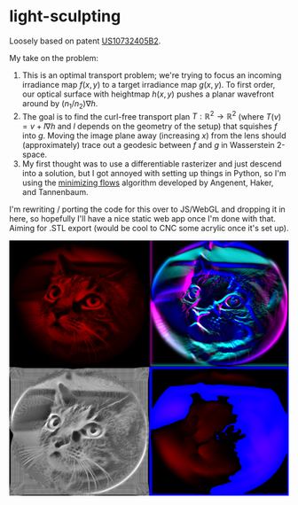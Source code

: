 # light-sculpting
Loosely based on patent [US10732405B2](https://patents.google.com/patent/US10732405B2/en).

My take on the problem:
1. This is an optimal transport problem; we're trying to focus an incoming irradiance map $f(x, y)$ to a target irradiance map $g(x, y)$. To first order, our optical surface with heightmap $h(x, y)$ pushes a planar wavefront around by $(n_1/n_2)\nabla h$.
2. The goal is to find the curl-free transport plan $T:\mathbb{R}^2\rightarrow\mathbb{R}^2$ (where $T(v) = v + l\nabla h$ and $l$ depends on the geometry of the setup) that squishes $f$ into $g$. Moving the image plane away (increasing $x$) from the lens should (approximately) trace out a geodesic between $f$ and $g$ in Wasserstein 2-space.
3. My first thought was to use a differentiable rasterizer and just descend into a solution, but I got annoyed with setting up things in Python, so I'm using the [minimizing flows](https://people.math.wisc.edu/~angenent/preprints/mkk.pdf) algorithm developed by Angenent, Haker, and Tannenbaum.

I'm rewriting / porting the code for this over to JS/WebGL and dropping it in here, so hopefully I'll have a nice static web app once I'm done with that. Aiming for .STL export (would be cool to CNC some acrylic once it's set up).

![caustic test](screenshot.png)
